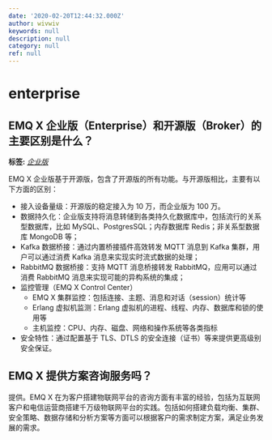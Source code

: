 ```yaml
---
date: '2020-02-20T12:44:32.000Z'
author: wivwiv
keywords: null
description: null
category: null
ref: null
---
```


# enterprise

## EMQ X 企业版（Enterprise）和开源版（Broker）的主要区别是什么？

**标签:** [_企业版_](tags.md#企业版)

EMQ X 企业版基于开源版，包含了开源版的所有功能。与开源版相比，主要有以下方面的区别：

* 接入设备量级：开源版的稳定接入为 10 万，而企业版为 100 万。
* 数据持久化：企业版支持将消息转储到各类持久化数据库中，包括流行的关系型数据库，比如 MySQL、PostgresSQL；内存数据库 Redis；非关系型数据库 MongoDB 等；
* Kafka 数据桥接：通过内置桥接插件高效转发 MQTT 消息到 Kafka 集群，用户可以通过消费 Kafka 消息来实现实时流式数据的处理；
* RabbitMQ 数据桥接：支持 MQTT 消息桥接转发 RabbitMQ，应用可以通过消费 RabbitMQ 消息来实现可能的异构系统的集成；
* 监控管理（EMQ X Control Center）
  * EMQ X 集群监控：包括连接、主题、消息和对话（session）统计等
  * Erlang 虚拟机监测：Erlang 虚拟机的进程、线程、内存、数据库和锁的使用等
  * 主机监控：CPU、内存、磁盘、网络和操作系统等各类指标
* 安全特性：通过配置基于 TLS、DTLS 的安全连接（证书）等来提供更高级别安全保证。

## EMQ X 提供方案咨询服务吗？

提供。EMQ X 在为客户搭建物联网平台的咨询方面有丰富的经验，包括为互联网客户和电信运营商搭建千万级物联网平台的实践。包括如何搭建负载均衡、集群、安全策略、数据存储和分析方案等方面可以根据客户的需求制定方案，满足业务发展的需求。

